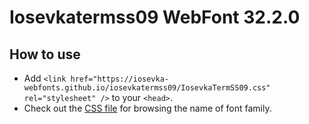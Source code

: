 # Iosevkatermss09 WebFont 32.2.0

## How to use

- Add `<link href="https://iosevka-webfonts.github.io/iosevkatermss09/IosevkaTermSS09.css" rel="stylesheet" />` to your `<head>`.
- Check out the [CSS file](./IosevkaTermSS09.css) for browsing the name of font family.
